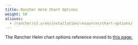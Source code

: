 ```yaml
---
title: Rancher Helm Chart Options
weight: 50
aliases:
  - /rancher/v2.x/en/installation/resources/chart-options/
---
```


The Rancher Helm chart options reference moved to [this page.]({{<baseurl>}}/rancher/v2.5/en/installation/install-rancher-on-k8s/chart-options/)